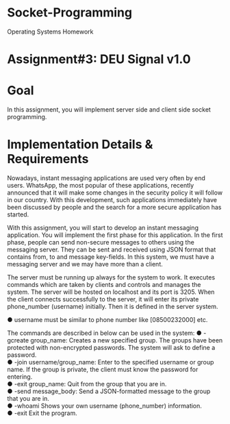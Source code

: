# Socket-Programming
Operating Systems Homework

# Assignment#3: DEU Signal v1.0

# Goal
In this assignment, you will implement server side and client side socket programming.

# Implementation Details & Requirements
Nowadays, instant messaging applications are used very often by end users. WhatsApp, the
most popular of these applications, recently announced that it will make some changes in the
security policy it will follow in our country. With this development, such applications
immediately have been discussed by people and the search for a more secure application has
started.<br>

With this assignment, you will start to develop an instant messaging application. You will
implement the first phase for this application. In the first phase, people can send non-secure
messages to others using the messaging server. They can be sent and received using JSON
format that contains from, to and message key-fields. In this system, we must have a
messaging server and we may have more than a client.<br>

The server must be running up always for the system to work. It executes commands which
are taken by clients and controls and manages the system. The server will be hosted on
localhost and its port is 3205. When the client connects successfully to the server, it
will enter its private phone_number (username) initially. Then it is defined in the
server system.<br>

● username must be similar to phone number like [08500232000] etc. <br>

The commands are described in below can be used in the system:
● -gcreate group_name: Creates a new specified group. The groups have been protected with non-encrypted passwords. The system will ask to define a password.<br>
● -join username/group_name: Enter to the specified username or group name. If the group is private, the client must know the password for entering.<br>
● -exit group_name: Quit from the group that you are in.<br>
● -send message_body: Send a JSON-formatted message to the group that you are in.<br>
● -whoami Shows your own username (phone_number) information.<br>
● -exit Exit the program.<br>
